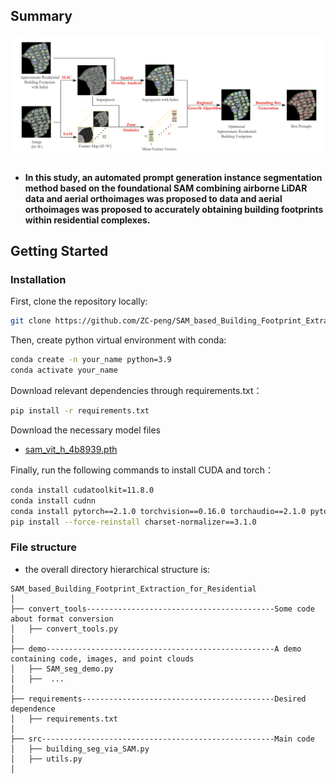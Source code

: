 ## Summary
![image](https://github.com/ZC-peng/SAM_based_Building_Footprint_Extraction_for_Residential/blob/master/img1.jpg)
* #### In this study, an automated prompt generation instance segmentation method based on the foundational SAM combining airborne LiDAR data and aerial orthoimages was proposed to data and aerial orthoimages was proposed to accurately obtaining building footprints within residential complexes. 





## Getting Started

### Installation

First, clone the repository locally:

```bash
git clone https://github.com/ZC-peng/SAM_based_Building_Footprint_Extraction_for_Residential.git
```

Then, create python virtual environment with conda:

```bash
conda create -n your_name python=3.9
conda activate your_name
```

Download relevant dependencies through requirements.txt：

```bash
pip install -r requirements.txt
```

Download the necessary model files 
- [sam_vit_h_4b8939.pth](https://dl.fbaipublicfiles.com/segment_anything/sam_vit_h_4b8939.pth)

Finally, run the following commands to install CUDA and torch：

```bash
conda install cudatoolkit=11.8.0
conda install cudnn
conda install pytorch==2.1.0 torchvision==0.16.0 torchaudio==2.1.0 pytorch-cuda=11.8 -c pytorch -c nvidia
pip install --force-reinstall charset-normalizer==3.1.0
```

### File structure
* the overall directory hierarchical structure is:
```
SAM_based_Building_Footprint_Extraction_for_Residential
│
├── convert_tools------------------------------------------Some code about format conversion
│   ├── convert_tools.py
│
├── demo---------------------------------------------------A demo containing code, images, and point clouds
│   ├── SAM_seg_demo.py
│   ├──  ...
│
├── requirements-------------------------------------------Desired dependence
│   ├── requirements.txt
│
├── src----------------------------------------------------Main code
│   ├── building_seg_via_SAM.py
│   ├── utils.py
│
```
